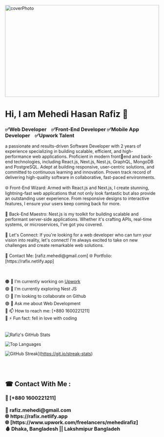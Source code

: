<img src="https://c4.wallpaperflare.com/wallpaper/435/542/549/javascript-google-node-js-html-microsoft-visual-studio-hd-wallpaper-preview.jpg" alt="coverPhoto" width="100%" height="300" />
<h1>Hi, I am Mehedi Hasan Rafiz 👋</h1>
<h3>✅Web Developer &nbsp;&nbsp;  ✅Front-End Developer
  ✅Mobile App Developer &nbsp;&nbsp;  ✅Upwork Talent </h3>

<span>
a passionate and results-driven Software Developer with 2 years of experience specializing in building scalable, efficient, and high-performance web applications. Proficient in modern frontend and back-end technologies, including React.js, Next.js, Nest.js, GraphQL, MongoDB and PostgreSQL. Adept at building responsive, user-centric solutions, and committed to continuous learning and innovation. Proven track record of delivering high-quality software in collaborative, fast-paced environments.
<br /><br />
🌐 Front-End Wizard: Armed with React.js and Next.js, I create stunning, lightning-fast web applications that not only look fantastic but also provide an outstanding user experience. From responsive designs to interactive features, I ensure your users keep coming back for more.
<br /><br />
🔧 Back-End Maestro: Nest.js is my toolkit for building scalable and performant server-side applications. Whether it's crafting APIs, real-time systems, or microservices, I've got you covered.
<br /><br />
🔗 Let's Connect: If you're looking for a web developer who can turn your vision into reality, let's connect! I'm always excited to take on new challenges and create remarkable web solutions.
<br /><br />
📧 Contact Me: [rafiz.mehedi@gmail.com]
🌐 Portfolio: [https://rafix.netlify.app]

<br /><br />
🟠 🔭 I’m currently working on <a href="https://www.upwork.com/freelancers/mehedirafiz">Upwork</a> <br />
🟢 🌱 I’m currently exploring Nest JS <br />
🟡 👯 I’m looking to collaborate on Github <br />
🟣 💬 Ask me about Web Development <br />
🔵 📫 How to reach me: [+880 1600221211] <br />
🔴 ⚡ Fun fact: fell in love with coding
<br /><br />


<div style="display: 'flex'">


![Rafiz's GitHub Stats](https://github-readme-stats.vercel.app/api?username=MHRafix&show_icons=true&theme=dark)

![Top Languages](https://github-readme-stats.vercel.app/api/top-langs/?username=MHRafix&layout=compact&theme=dark)

</div>

![GitHub Streak](https://streak-stats.demolab.com?user=MHRafix&theme=dark&hide_border=false)](https://git.io/streak-stats)



<br /><br />
<h2> ☎ Contact With Me : </h2>
<h3> 📶 [+880 1600221211] <br /><br />
 📧 rafiz.mehedi@gmail.com <br />
 🌐 https://rafix.netlify.app  <br />
 🌐 [https://www.upwork.com/freelancers/mehedirafiz] <br />
 🩸 Dhaka, Bangladesh || Lakshmipur Bangladeh <br />
